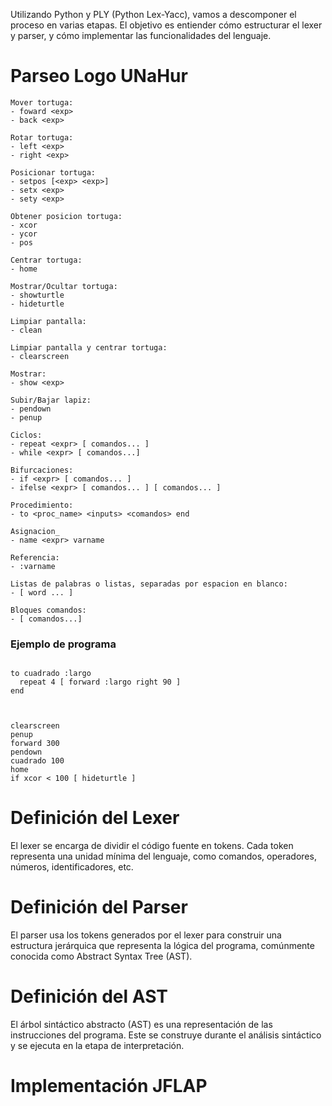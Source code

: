 Utilizando Python y PLY (Python Lex-Yacc), vamos a descomponer el proceso en varias etapas. El objetivo es entiender cómo estructurar el lexer y parser, y cómo implementar las funcionalidades del lenguaje.


# Parseo Logo UNaHur
```
Mover tortuga:
- foward <exp>
- back <exp>

Rotar tortuga:
- left <exp>
- right <exp>

Posicionar tortuga:
- setpos [<exp> <exp>]
- setx <exp>
- sety <exp>

Obtener posicion tortuga:
- xcor
- ycor
- pos

Centrar tortuga:
- home 

Mostrar/Ocultar tortuga:
- showturtle
- hideturtle

Limpiar pantalla:
- clean

Limpiar pantalla y centrar tortuga:
- clearscreen

Mostrar:
- show <exp>

Subir/Bajar lapiz:
- pendown
- penup

Ciclos:
- repeat <expr> [ comandos... ]
- while <expr> [ comandos...]

Bifurcaciones:
- if <expr> [ comandos... ]
- ifelse <expr> [ comandos... ] [ comandos... ]

Procedimiento:
- to <proc_name> <inputs> <comandos> end

Asignacion_
- name <expr> varname

Referencia:
- :varname

Listas de palabras o listas, separadas por espacion en blanco:
- [ word ... ]

Bloques comandos:
- [ comandos...]
```

### Ejemplo de programa

```

to cuadrado :largo
  repeat 4 [ forward :largo right 90 ]
end



clearscreen
penup
forward 300
pendown
cuadrado 100
home
if xcor < 100 [ hideturtle ]

```


# Definición del Lexer

El lexer se encarga de dividir el código fuente en tokens. Cada token representa una unidad mínima del lenguaje, como comandos, operadores, números, identificadores, etc.



# Definición del Parser

El parser usa los tokens generados por el lexer para construir una estructura jerárquica que representa la lógica del programa, comúnmente conocida como Abstract Syntax Tree (AST).



# Definición del AST

El árbol sintáctico abstracto (AST) es una representación de las instrucciones del programa. Este se construye durante el análisis sintáctico y se ejecuta en la etapa de interpretación.


# Implementación JFLAP

